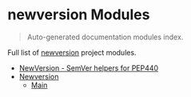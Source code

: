 # newversion Modules

> Auto-generated documentation modules index.

Full list of [newversion](README.md#newversion---semver-helpers-for-pep440) project modules.

- [NewVersion - SemVer helpers for PEP440](README.md#newversion---semver-helpers-for-pep440)
- [Newversion](newversion/index.md#newversion)
    - [Main](newversion/main.md#main)

